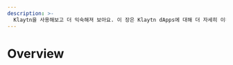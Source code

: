 ```yaml
---
description: >-
  Klaytn을 사용해보고 더 익숙해져 보아요. 이 장은 Klaytn dApps에 대해 더 자세히 이해할 수 있도록 구성되었습니다.
---
```


# Overview <a id="overview"></a>

